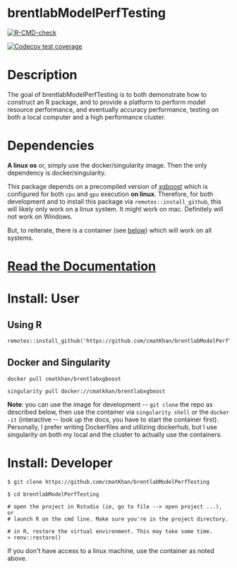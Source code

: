 
# brentlabModelPerfTesting

<!-- badges: start -->
  [![R-CMD-check](https://github.com/cmatKhan/brentlabModelPerfTesting/actions/workflows/R-CMD-check.yaml/badge.svg)](https://github.com/cmatKhan/brentlabModelPerfTesting/actions/workflows/R-CMD-check.yaml)
  
  [![Codecov test coverage](https://codecov.io/gh/cmatKhan/brentlabModelPerfTesting/branch/main/graph/badge.svg)](https://app.codecov.io/gh/cmatKhan/brentlabModelPerfTesting?branch=main)
<!-- badges: end -->

# Description

The goal of brentlabModelPerfTesting is to both demonstrate how to construct 
an R package, and to provide a platform to perform model resource performance, 
and eventually accuracy performance, testing on both a local computer and a 
high performance cluster.


# Dependencies

__A linux os__ or, simply use the docker/singularity image. Then the only dependency is docker/singularity.

This package depends on a precompiled version of [xgboost]() which is 
configured for both `cpu` and `gpu` execution __on linux__. Therefore, for both development 
and to install this package via `remotes::install_github`, this will likely 
only work on a linux system. It might work on mac. Definitely will not work on 
Windows.  

But, to reiterate, there is a container (see [below](#docker-and-singularity)) which will 
work on all systems.

# [Read the Documentation](https://cmatkhan.github.io/brentlabModelPerfTesting/)

# Install: User

## Using R

```{sh}
remotes::install_github('https://github.com/cmatKhan/brentlabModelPerfTesting')
```

## Docker and Singularity

```{sh}
docker pull cmatkhan/brentlabxgboost
```

```{sh}
singularity pull docker://cmatkhan/brentlabxgboost
```

__Note__: you can use the image for development -- `git clone` the repo as 
described below, then use the container via `singularity shell` or the 
`docker -it` (interactive -- look up the docs, you have to start the 
container first). Personally, I prefer writing Dockerfiles and 
utilizing dockerhub, but I use singularity on both my local and the cluster 
to actually use the containers.

# Install: Developer

```{sh}
$ git clone https://github.com/cmatKhan/brentlabModelPerfTesting

$ cd brentlabModelPerfTesting

# open the project in Rstudio (ie, go to file --> open project ...), or 
# launch R on the cmd line. Make sure you're in the project directory.

# in R, restore the virtual environment. This may take some time.
> renv::restore()
```

If you don't have access to a linux machine, use the container as noted above.

